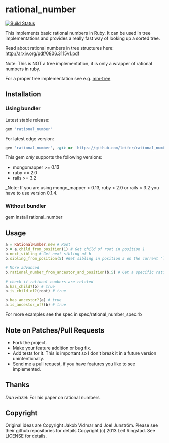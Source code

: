 # rational_number
[![Build Status](https://travis-ci.org/leifcr/rational_number.png?branch=devel)](https://travis-ci.org/leifcr/rational_number)

This implements basic rational numbers in Ruby. It can be used in tree implementations and provides a really fast way of looking up a sorted tree.

Read about rational numbers in tree structures here: http://arxiv.org/pdf/0806.3115v1.pdf

Note: This is NOT a tree implementation, it is only a wrapper of rational numbers in ruby.

For a proper tree implementation see e.g. [mm-tree](https://github.com/leifcr/mm-tree)

## Installation

### Using bundler

Latest stable release:

```ruby
gem 'rational_number'
```

For latest edge version:

```ruby
gem 'rational_number', :git => 'https://github.com/leifcr/rational_number.git'
```

This gem *only* supports the following versions:

   * mongomapper >= 0.13
   * ruby >= 2.0
   * rails >= 3.2

_Note: If you are using mongo\_mapper < 0.13, ruby < 2.0 or rails < 3.2 you have to use version 0.1.4.

### Without bundler

gem install rational_number

## Usage

```ruby
a = RationalNumber.new # Root
b = a.child_from_position(1) # Get child of root in position 1
b.next_sibling # Get next sibling of b
b.sibling_from_position(5) #Get sibling in position 5 on the current "level"

# More advanced
b.rational_number_from_ancestor_and_position(b,5) # Get a specific rational number from a given ancestor and position

# check if rational numbers are related
a.has_child?(b) # true
b.is_child_of?(root) # true

b.has_ancestor?(a) # true
a.is_ancestor_of?(b) # true
```

For more examples see the spec in spec/rational\_number\_spec.rb

## Note on Patches/Pull Requests

* Fork the project.
* Make your feature addition or bug fix.
* Add tests for it. This is important so I don't break it in a future version unintentionally.
* Send me a pull request, if you have features you like to see implemented.

## Thanks

_Dan Hazel_: For his paper on rational numbers

## Copyright

Original ideas are Copyright Jakob Vidmar and Joel Junström. Please see their github repositories for details
Copyright (c) 2013 Leif Ringstad.
See LICENSE for details.
